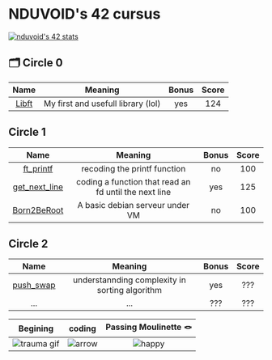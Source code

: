 # NDUVOID's 42 cursus
[![nduvoid's 42 stats](https://badge.mediaplus.ma/blue/nduvoid?1337Badge=off&UM6P=off)](https://github.com/oakoudad/badge42)

## 🗂️ Circle 0
|								Name								|				Meaning					|Bonus	|Score|
|:-----------------------------------------------------------------:|:-------------------------------------:|:-----:|:-----:|
| [Libft](https://github.com/Chahalor/40-to-home/tree/main/libft)	| My first and usefull library (lol)	| yes	| 124 |

## Circle 1
|										Name													|						Meaning							|Bonus	|Score|
|:---------------------------------------------------------------------------------------------:|:-----------------------------------------------------:|:-----:|:---:|
| [ft_printf](https://github.com/Chahalor/40-to-home/tree/main/circle-1/ft_printf)				| recoding the printf function							| no	| 100 |
| [get_next_line](https://github.com/Chahalor/40-to-home/tree/main/circle-1/get_next_line)		| coding a function that read an fd until the next line	| yes	| 125 |
| [Born2BeRoot](https://github.com/Chahalor/40-to-home/tree/main/circle-1/Born2BeRoot)			| A basic debian serveur under VM						| no	| 100 |

## Circle 2
|									Name												|					Meaning							|Bonus	|Score|
|:-------------------------------------------------------------------------------------:|:-------------------------------------------------:|:-----:|:---:|
| [push_swap](https://github.com/Chahalor/40-to-home/tree/main/circle-2/push_swap)		| understannding complexity in sorting algorithm	| yes	| ??? |
| ... | ... | ??? | ??? |

|							Begining										|		coding	|								Passing Moulinette 🪢							|
|:-------------------------------------------------------------------------:|:-------------:|:-----------------------------------------------------------------------------:|
![trauma gif](https://media1.tenor.com/m/KfL05fPVK-4AAAAd/war-vietnam.gif)	| ![arrow]()	| ![happy](https://media1.tenor.com/m/ej8VbRdpUogAAAAd/happy-jumping-cat.gif)	|
